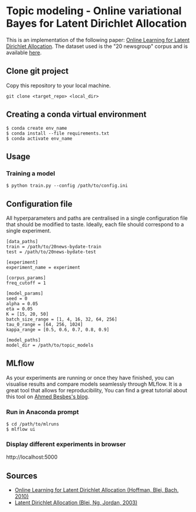 # Topic modeling - Online variational Bayes for Latent Dirichlet Allocation

This is an implementation of the following paper: [Online Learning for Latent Dirichlet Allocation](https://www.di.ens.fr/~fbach/mdhnips2010.pdf).
The dataset used is the "20 newsgroup" corpus and is available [here](https://github.com/tdhopper/topic-modeling-datasets).

## Clone git project
Copy this repository to your local machine.

````
git clone <target_repo> <local_dir>
````

## Creating a conda virtual environment
````
$ conda create env_name
$ conda install --file requirements.txt
$ conda activate env_name
````

## Usage
### Training a model
````
$ python train.py --config /path/to/config.ini
````
## Configuration file
All hyperparameters and paths are centralised in a single configuration file that should be modified to taste.
Ideally, each file should correspond to a single experiment.
````
[data_paths]
train = /path/to/20news-bydate-train
test = /path/to/20news-bydate-test

[experiment]
experiment_name = experiment

[corpus_params]
freq_cutoff = 1

[model_params]
seed = 0
alpha = 0.05
eta = 0.05
K = [15, 20, 50]
batch_size_range = [1, 4, 16, 32, 64, 256]
tau_0_range = [64, 256, 1024]
kappa_range = [0.5, 0.6, 0.7, 0.8, 0.9]

[model_paths]
model_dir = /path/to/topic_models
````

## MLflow
As your experiments are running or once they have finished, you can visualise results and compare models seamlessly 
through MLflow. It is a great tool that allows for reproducibility, 
You can find a great tutorial about this tool on [Ahmed Besbes's blog](https://www.ahmedbesbes.com/case-studies/mlflow-101).

### Run in Anaconda prompt
````
$ cd /path/to/mlruns
$ mlflow ui
````

### Display different experiments in browser
http://localhost:5000



## Sources
- [Online Learning for Latent Dirichlet Allocation (Hoffman, Blei, Bach, 2010)](https://www.di.ens.fr/~fbach/mdhnips2010.pdf)
- [Latent Dirichlet Allocation (Blei, Ng, Jordan, 2003)](https://www.jmlr.org/papers/volume3/blei03a/blei03a.pdf)

